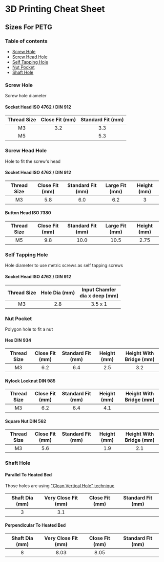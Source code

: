 # 3D Printing Cheat Sheet

## Sizes For PETG

### Table of contents
* [Screw Hole](#screw-hole)
* [Screw Head Hole](#screw-head-hole)
* [Self Tapping Hole](#self-tapping-hole)
* [Nut Pocket](#nut-pocket)
* [Shaft Hole](#shaft-hole)



### Screw Hole

Screw hole diameter

#### Socket Head ISO 4762 / DIN 912

| Thread Size | Close Fit (mm) | Standard Fit (mm) |
|:-----------:|:--------------:|:-----------------:|
| M3  | 3.2 | 3.3 |
| M5  | | 5.3 |



### Screw Head Hole

Hole to fit the screw's head

#### Socket Head ISO 4762 / DIN 912

| Thread Size | Close Fit (mm) | Standard Fit (mm) | Large Fit (mm) | Height (mm) |
|:-----------:|:--------------:|:-----------------:|:--------------:|:------:|
| M3  | 5.8 | 6.0  | 6.2  | 3 |


#### Button Head ISO 7380

| Thread Size | Close Fit (mm) | Standard Fit (mm) | Large Fit (mm) | Height (mm) |
|:-----------:|:--------------:|:-----------------:|:--------------:|:-----------:|
| M5  | 9.8 | 10.0 | 10.5 | 2.75 |



### Self Tapping Hole

Hole diameter to use metric screws as self tapping screws

#### Socket Head ISO 4762 / DIN 912

| Thread Size | Hole Dia (mm) | Input Chamfer <br> dia x deep (mm) |
|:-----------:|:-------------:|:----------------------------------:|
| M3  | 2.8 | 3.5 x 1 |



### Nut Pocket

Polygon hole to fit a nut

#### Hex DIN 934

| Thread Size | Close Fit (mm) | Standard Fit (mm) | Height (mm) | Height With Bridge (mm) |
|:-----------:|:--------------:|:-----------------:|:-----------:|:-----------------------:|
| M3  | 6.2 | 6.4 | 2.5 | 3.2 |


#### Nylock Locknut DIN 985

| Thread Size | Close Fit (mm) | Standard Fit (mm) | Height (mm) | Height With Bridge (mm) |
|:-----------:|:--------------:|:-----------------:|:-----------:|:-----------------------:|
| M3  | 6.2 | 6.4 | 4.1 | |


#### Square Nut DIN 562

| Thread Size | Close Fit (mm) | Standard Fit (mm) | Height (mm) | Height With Bridge (mm) |
|:-----------:|:--------------:|:-----------------:|:-----------:|:-----------------------:|
| M3  | 5.6 |  | 1.9 | 2.1 |



### Shaft Hole

#### Parallel To Heated Bed

Those holes are using ["Clean Vertical Hole" technique](techniques.md)

| Shaft Dia (mm) | Very Close Fit (mm) | Close Fit (mm) | Standard Fit (mm) |
|:--------------:|:-------------------:|:--------------:|:-----------------:|
| 3 | 3.1 | | |


#### Perpendicular To Heated Bed

| Shaft Dia (mm) | Very Close Fit (mm) | Close Fit (mm) | Standard Fit (mm) |
|:--------------:|:-------------------:|:--------------:|:-----------------:|
| 8 | 8.03 | 8.05 | |